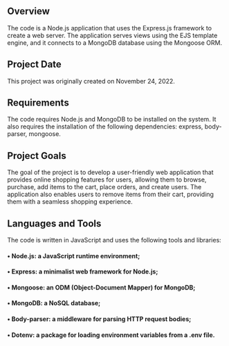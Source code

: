## Overview
The code is a Node.js application that uses the Express.js framework to create a web server. The application serves views using the EJS template engine, and it connects to a MongoDB database using the Mongoose ORM.

## Project Date
This project was originally created on November 24, 2022.

## Requirements
The code requires Node.js and MongoDB to be installed on the system. It also requires the installation of the following dependencies: express, body-parser, mongoose.

## Project Goals
The goal of the project is to develop a user-friendly web application that provides online shopping features for users, allowing them to browse, purchase, add items to the cart, place orders, and create users. The application also enables users to remove items from their cart, providing them with a seamless shopping experience.

## Languages and Tools
The code is written in JavaScript and uses the following tools and libraries:

#### • Node.js: a JavaScript runtime environment;
#### • Express: a minimalist web framework for Node.js;
#### • Mongoose: an ODM (Object-Document Mapper) for MongoDB;
#### • MongoDB: a NoSQL database;
#### • Body-parser: a middleware for parsing HTTP request bodies;
#### • Dotenv: a package for loading environment variables from a .env file.

